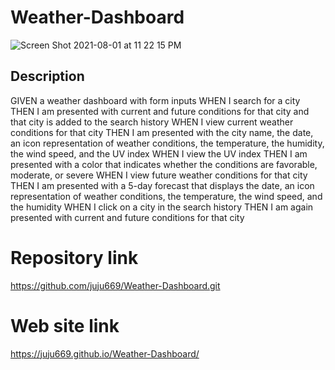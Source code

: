 # Weather-Dashboard

![Screen Shot 2021-08-01 at 11 22 15 PM](https://user-images.githubusercontent.com/58565920/127800994-67e4eb2b-b714-4d75-8e73-4716f7b99380.png)


## Description
GIVEN a weather dashboard with form inputs
WHEN I search for a city
THEN I am presented with current and future conditions for that city and that city is added to the search history
WHEN I view current weather conditions for that city
THEN I am presented with the city name, the date, an icon representation of weather conditions, the temperature, the humidity, the wind speed, and the UV index
WHEN I view the UV index
THEN I am presented with a color that indicates whether the conditions are favorable, moderate, or severe
WHEN I view future weather conditions for that city
THEN I am presented with a 5-day forecast that displays the date, an icon representation of weather conditions, the temperature, the wind speed, and the humidity
WHEN I click on a city in the search history
THEN I am again presented with current and future conditions for that city



# Repository link


https://github.com/juju669/Weather-Dashboard.git

# Web site link
https://juju669.github.io/Weather-Dashboard/
